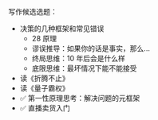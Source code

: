 写作候选选题：

 - 决策的几种框架和常见错误
   - 28 原理
   - 谬误推导：如果你的话是事实，那么...
   - 终局思维：10 年后会是什么样
   - 底限思维：最坏情况下能不能接受
 - 读《折腾不止》
 - 读《量子霸权》
 - ✅ 第一性原理思考：解决问题的元框架
 - ✅ 直播卖货入门

